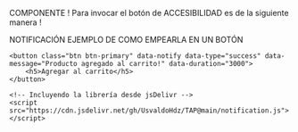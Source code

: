

COMPONENTE 
! Para invocar el botón de ACCESIBILIDAD es de la siguiente manera !

<help-button
  email="soporte@example.com"
  phone="+987654321"
  forum="https://mi-foro.com">
</help-button>

<!-- Cargar el script del botón de ayuda desde jsDelivr -->
<script src="https://cdn.jsdelivr.net/gh/UsvaldoHdz/TAP/help-button.js"></script>


NOTIFICACIÓN
EJEMPLO DE COMO EMPEARLA EN UN BOTÓN 
 <!-- Botón que dispara una notificación de éxito -->
    <button class="btn btn-primary" data-notify data-type="success" data-message="Producto agregado al carrito!" data-duration="3000">
        <h5>Agregar al carrito</h5>
    </button>

    <!-- Incluyendo la librería desde jsDelivr -->
    <script src="https://cdn.jsdelivr.net/gh/UsvaldoHdz/TAP@main/notification.js"></script>
